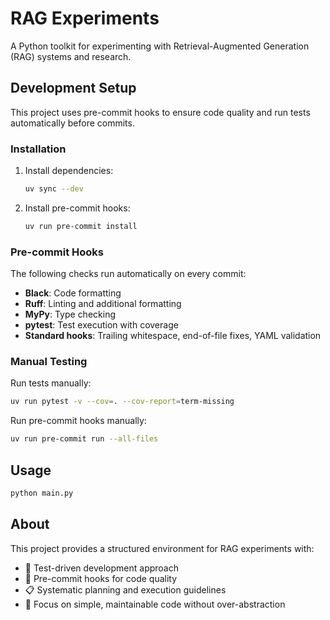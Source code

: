 # RAG Experiments

A Python toolkit for experimenting with Retrieval-Augmented Generation (RAG) systems and research.

## Development Setup

This project uses pre-commit hooks to ensure code quality and run tests automatically before commits.

### Installation

1. Install dependencies:
   ```bash
   uv sync --dev
   ```

2. Install pre-commit hooks:
   ```bash
   uv run pre-commit install
   ```

### Pre-commit Hooks

The following checks run automatically on every commit:

- **Black**: Code formatting
- **Ruff**: Linting and additional formatting
- **MyPy**: Type checking
- **pytest**: Test execution with coverage
- **Standard hooks**: Trailing whitespace, end-of-file fixes, YAML validation

### Manual Testing

Run tests manually:
```bash
uv run pytest -v --cov=. --cov-report=term-missing
```

Run pre-commit hooks manually:
```bash
uv run pre-commit run --all-files
```

## Usage

```bash
python main.py
```

## About

This project provides a structured environment for RAG experiments with:
- 🧪 Test-driven development approach
- 🔧 Pre-commit hooks for code quality
- 📋 Systematic planning and execution guidelines
- 🎯 Focus on simple, maintainable code without over-abstraction

